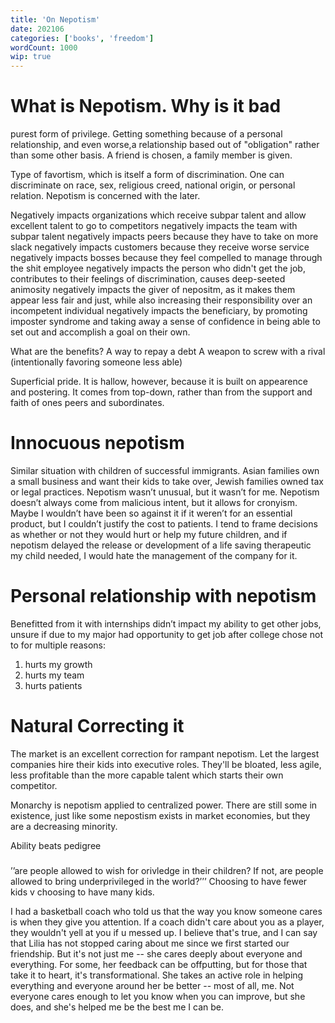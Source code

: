 ```yaml
---
title: 'On Nepotism'
date: 202106
categories: ['books', 'freedom']
wordCount: 1000
wip: true
---
```


# What is Nepotism. Why is it bad
purest form of privilege. Getting something because of a personal relationship, and even worse,a  relationship based out of "obligation" rather than some other basis. A friend is chosen, a family member is given.

Type of favortism, which is itself a form of discrimination. One can discriminate on race, sex, religious creed, national origin, or personal relation. Nepotism is concerned with the later.

Negatively impacts organizations which receive subpar talent and allow excellent talent to go to competitors
negatively impacts the team with subpar talent
  negatively impacts peers because they have to take on more slack
  negatively impacts customers because they receive worse service
  negatively impacts bosses because they feel compelled to manage through the shit employee
  negatively impacts the person who didn't get the job, contributes to their feelings of discrimination, causes deep-seeted animosity
  negatively impacts the giver of nepositm, as it makes them appear less fair and just, while also increasing their responsibility over an incompetent individual
  negatively impacts the beneficiary, by promoting imposter syndrome and taking away a sense of confidence in being able to set out and accomplish a goal on their own. 

What are the benefits?
  A way to repay a debt
  A weapon to screw with a rival (intentionally favoring someone less able)

  Superficial pride. It is hallow, however, because it is built on appearence and postering. It comes from top-down, rather than from the support and faith of ones peers and subordinates.

# Innocuous nepotism
Similar situation with children of successful immigrants. Asian families own a small business and want their kids to take over, Jewish families owned tax or legal practices. Nepotism wasn’t unusual, but it wasn’t for me.
Nepotism doesn’t always come from malicious intent, but it allows for cronyism. Maybe I wouldn’t have been so against it if it weren’t for an essential product, but I couldn’t justify the cost to patients. I tend to frame decisions as whether or not they would hurt or help my future children, and if nepotism delayed the release or development of a life saving therapeutic my child needed, I would hate the management of the company for it.

# Personal relationship with nepotism

Benefitted from it with internships
didn’t impact my ability to get other jobs, unsure if due to my major
had opportunity to get job after college
chose not to for multiple reasons:
1. hurts my growth
2. hurts my team
3. hurts patients

# Natural Correcting it

The market is an excellent correction for rampant nepotism. Let the largest companies hire their kids into executive roles. They'll be bloated, less agile, less profitable than the more capable talent which starts their own competitor. 

Monarchy is nepotism applied to centralized power. There are still some in existence, just like some nepostism exists in market economies, but they are a decreasing minority.

Ability beats pedigree

###

’’are people allowed to wish for orivledge in their children? If not, are people allowed to bring underprivileged in the world?’’’ Choosing to have fewer kids v choosing to have many kids.


I had a basketball coach who told us that the way you know someone cares is when they
give you attention. If a coach didn't care about you as a player, they wouldn't yell at you
if u messed up.
I believe that's true, and I can say that Lilia has not stopped caring about me since we
first started our friendship. But it's not just me -- she cares deeply about everyone and
everything. For some, her feedback can be offputting, but for those that take it to heart,
it's transformational. She takes an active role in helping everything and everyone around her
be better -- most of all, me. Not everyone cares enough to let you know when you can improve,
but she does, and she's helped me be the best me I can be.





